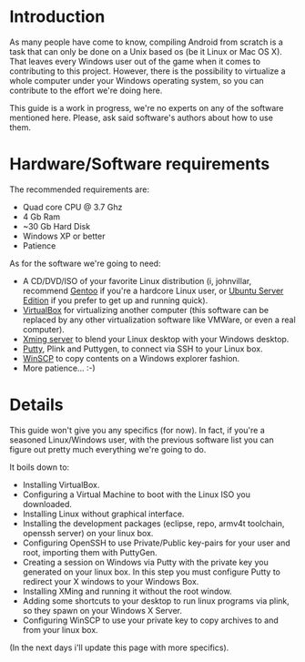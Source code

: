 # Introduction #

As many people have come to know, compiling Android from scratch is a task that can only be done on a Unix based os (be it Linux or Mac OS X). That leaves every Windows user out of the game when it comes to contributing to this project. However, there is the possibility to virtualize a whole computer under your Windows operating system, so you can contribute to the effort we're doing here.

This guide is a work in progress, we're no experts on any of the software mentioned here. Please, ask said software's authors about how to use them.

# Hardware/Software requirements #

The recommended requirements are:
  * Quad core CPU @ 3.7 Ghz
  * 4 Gb Ram
  * ~30 Gb Hard Disk
  * Windows XP or better
  * Patience

As for the software we're going to need:
  * A CD/DVD/ISO of your favorite Linux distribution (i, johnvillar, recommend [Gentoo](http://www.gentoo.org/) if you're a hardcore Linux user, or [Ubuntu Server Edition](http://www.ubuntu.com/products/whatIsubuntu/serveredition) if you prefer to get up and running quick).
  * [VirtualBox](http://www.virtualbox.org/) for virtualizing another computer (this software can be replaced by any other virtualization software like VMWare, or even a real computer).
  * [Xming server](http://sourceforge.net/projects/xming/) to blend your Linux desktop with your Windows desktop.
  * [Putty](http://www.chiark.greenend.org.uk/~sgtatham/putty/download.html), Plink and Puttygen, to connect via SSH to your Linux box.
  * [WinSCP](http://winscp.net/) to copy contents on a Windows explorer fashion.
  * More patience... :-)

# Details #

This guide won't give you any specifics (for now). In fact, if you're a seasoned Linux/Windows user, with the previous software list you can figure out pretty much everything we're going to do.

It boils down to:
  * Installing VirtualBox.
  * Configuring a Virtual Machine to boot with the Linux ISO you downloaded.
  * Installing Linux without graphical interface.
  * Installing the development packages (eclipse, repo, armv4t toolchain, openssh server) on your linux box.
  * Configuring OpenSSH to use Private/Public key-pairs for your user and root, importing them with PuttyGen.
  * Creating a session on Windows via Putty with the private key you generated on your linux box. In this step you must configure Putty to redirect your X windows to your Windows Box.
  * Installing XMing and running it without the root window.
  * Adding some shortcuts to your desktop to run linux programs via plink, so they spawn on your Windows X Server.
  * Configuring WinSCP to use your private key to copy archives to and from your linux box.

(In the next days i'll update this page with more specifics).